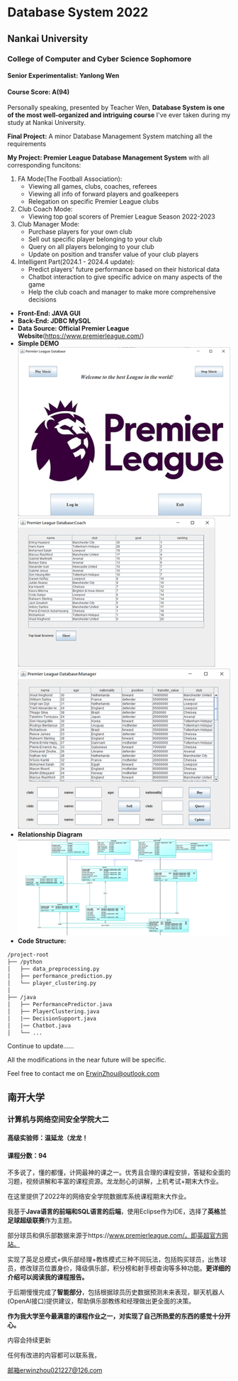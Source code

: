 #  Database System 2022
## Nankai University
###  College of Computer and Cyber Science Sophomore
#### Senior Experimentalist: Yanlong Wen

#### Course Score: A(94)

Personally speaking,  presented by Teacher Wen, **Database System is one of the most well-organized and intriguing course** I've ever taken during my study at Nankai University.



**Final Project:** A minor Database Management System matching all the requirements

**My Project: Premier League Database Management System** with all corresponding funcitons:

1. FA Mode(The Football Association):
   * Viewing all games, clubs, coaches, referees
   * Viewing all info of forward players and goalkeepers
   * Relegation on specific Premier League clubs
2. Club Coach Mode:
   * Viewing top goal scorers of Premier League Season 2022-2023
3. Club Manager Mode:
   * Purchase players for your own club
   * Sell out specific player belonging to your club
   * Query on all players belonging to your club
   * Update on position and transfer value of your club players
4. Intelligent Part(2024.1 - 2024.4 update):
   * Predict players' future performance based on their historical data
   * Chatbot interaction to give specific advice on many aspects of the game
   * Help the club coach and manager to make more comprehensive decisions

* **Front-End: JAVA GUI** 
* **Back-End: JDBC MySQL**
* **Data Source: Official Premier League Website**(https://www.premierleague.com/)
* **Simple DEMO**
![alt text](image/image-1.png)
![alt text](image/image-2.png)
![alt text](image/image-3.png)
* **Relationship Diagram**
![alt text](image/image.png)
* **Code Structure:**
```
/project-root
├── /python
│   ├── data_preprocessing.py
│   ├── performance_prediction.py
│   └── player_clustering.py
│
├── /java
│   ├── PerformancePredictor.java
│   ├── PlayerClustering.java
│   |── DecisionSupport.java
│   |── Chatbot.java
│   └── ...
```


Continue to update......

All the modifications in the near future will be specific.

Feel free to contact me on ErwinZhou@outlook.com







## 南开大学

### 计算机与网络空间安全学院大二

#### 高级实验师：温延龙（龙龙！

#### 课程分数：94

不多说了，懂的都懂，计网最神的课之一。优秀且合理的课程安排，答疑和全面的习题，视频讲解和丰富的课程资源。龙龙耐心的讲解，上机考试+期末大作业。

在这里提供了2022年的网络安全学院数据库系统课程期末大作业。

我基于**Java语言的前端和SQL语言的后端**，使用Eclipse作为IDE，选择了**英格兰足球超级联赛**作为主题。

部分球员和俱乐部数据来源于https://www.premierleague.com/。即英超官方网站。

实现了英足总模式+俱乐部经理+教练模式三种不同玩法，包括购买球员，出售球员，修改球员位置身价，降级俱乐部，积分榜和射手榜查询等多种功能。**更详细的介绍可以阅读我的课程报告。**

于后期慢慢完成了**智能部分**，包括根据球员历史数据预测未来表现，聊天机器人(OpenAI接口)提供建议，帮助俱乐部教练和经理做出更全面的决策。

**作为我大学至今最满意的课程作业之一，对实现了自己所热爱的东西的感觉十分开心。**

内容会持续更新

任何有改进的内容都可以联系我，

邮箱erwinzhou021227@126.com